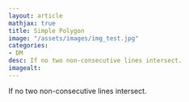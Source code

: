 ```yaml
---
layout: article
mathjax: true
title: Simple Polygon
image: "/assets/images/img_test.jpg"
categories:
- DM
desc: If no two non-consecutive lines intersect. 
imagealt: 
---
```


If no two non-consecutive lines intersect.